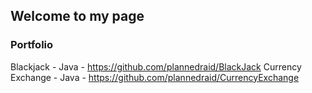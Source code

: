 ## Welcome to my page




### Portfolio

Blackjack - Java - https://github.com/plannedraid/BlackJack
Currency Exchange - Java - https://github.com/plannedraid/CurrencyExchange
